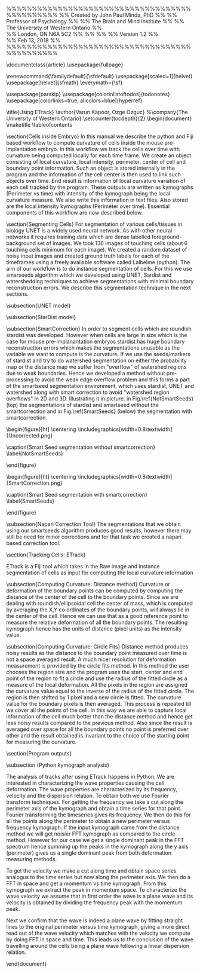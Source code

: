 %%%%%%%%%%%%%%%%%%%%%%%%%%%%%%%%%%%%%%%%%%%%%%
%% Created by John Paul Minda, PhD			%%
%% Professor of Psychology					%%
%% The Brain and Mind Institute				%%
%% The University of Western Ontario		%%	
%% London, ON N6A 5C2						%%
%%											%%
%% Version 1.2								%%	
%% Feb 13, 2018								%%
%%%%%%%%%%%%%%%%%%%%%%%%%%%%%%%%%%%%%%%%%%%%%%

\documentclass{article}
\usepackage{fullpage}

\renewcommand{\familydefault}{\sfdefault}
\usepackage[scaled=1]{helvet}
\usepackage[helvet]{sfmath}
\everymath={\sf}

\usepackage{parskip}
\usepackage[colorinlistoftodos]{todonotes}
\usepackage[colorlinks=true, allcolors=blue]{hyperref}

\title{Using ETrack}
\author{Varun Kapoor, Ozge Ozguc}
%\company{The University of Western Ontario}
\setcounter{tocdepth}{2}
\begin{document}
\maketitle
\tableofcontents

\section{Cells inside Embryo} 
In this manual we describe the python and Fiji based workflow to compute curvature of cells inside the mouse pre-implantation embryo. In this workflow we track the cells over time with curvature being computed locally for each time frame. We create an object consisting of local curvature, local intensity, perimeter, center of cell and boundary point information. Such an object is stored internally in the program and the information of the cell center is then used to link such objects over time. End result is information of local curvature variation of each cell tracked by the program. These outputs are written as kymographs (Perimeter vs time) with intensity of the kymograph being the local curvature measure. We also write this information in text files. Also stored are the local intensity kymographs (Perimeter over time). Essential components of this workflow are now described below.


\section{Segmenting Cells} 
For segmentation of various cells/tissues in biology UNET is a widely used neural network. As with other neural networks it requires training data which are dense labelled foreground-background set of images. We took 136 images of touching cells (about 6 touching cells minimum for each image). We created a random dataset of noisy input images and created ground truth labels for each of the timeframes using a freely available software called Lalbelme (python). The aim of our workflow is to do instance segmentation of cells. For this we use smarseeds algorithm which we developed using UNET, Sardist and watershedding techniques to achieve segmentations with minimal boundary reconstruction errors. We describe this segmentation technique in the next sections.

\subsection{UNET model}


\subsection{StarDist model}

\subsection{SmartCorrection}
In order to segment cells which are roundish stardist was developed. However when cells are large in size which is the case for mouse pre-implanantation embryos stardist has huge boundary reconstruction errors which makes the segmentations unusable as the variable we want to compute is the curvature. If we use the seeds/markers of stardist and try to do watershed segmentation on either the probability map or the distance map we suffer from "overflow" of watershed regions due to weak boundaries. Hence we developed a method without pre-processing to avoid the weak edge overflow problem and this forms a part of the smartseed segmentation environment, which uses stardist, UNET and watershed  along with smart correction to avoid "watershed region overflows" in 2D and 3D. Illustrating it in picture. in Fig.\ref{NotSmartSeeds} (top) the segmentations of stardist and smartseed without the smartcorrection and in Fig.\ref{SmartSeeds} (below) the segmentation with smartcorrection.

\begin{figure}[ht]
	\centering
\includegraphics[width=0.8\textwidth]{Uncorrected.png}

\caption{Smart Seed segmentation without smartcorrection}
\label{NotSmartSeeds}

\end{figure}

\begin{figure}[ht]
	\centering
\includegraphics[width=0.8\textwidth]{SmartCorrection.png}

\caption{Smart Seed segmentation with smartcorrection}
\label{SmartSeeds}

\end{figure}

\subsection{Napari Correction Tool}
The segmentations that we obtain using our smartseeds algorithm produces good results, however there may still be need for minor corrections and for that task we created a napari based correction tool. 

\section{Tracking Cells: ETrack}

ETrack is a Fiji tool which takes in the Raw image and instance segmentation of cells as input for computing the local curvature information



\subsection{Computing Curvature: Distance method}
Curvature or deformation of the boundary points can be computed by computing the distance of the center of the cell to the boundary points. Since we are dealing with roundish/ellipsoidal cell the center of mass, which is computed by averaging the X,Y co ordinates of the boundary points, will always lie in the center of the cell. Hence we can use that as a good reference point to measure the relative deformation of all the boundary points. The resulting kymograph hence has the units of distance (pixel units) as the intensity value.

\subsection{Computing Curvature: Circle Fits}
Distance method produces noisy results as the distance to the boundary point measured over time is not a space averaged result. A much nicer resolution for deformation measurement is provided by the circle fits method. In this method the user chooses the region size and the program uses the start, center and end point of the region to fit a circle and use the radius of the fitted circle as a measure of the local deformation. All the pixels in the region are assigned the curvature value equal to the inverse of the radius of the fitted circle. The region is then shifted by 1 pixel and a new circle is fitted. The curvature value for the boundary pixels is then averaged. This process is repeated till we cover all the points of the cell. In this way we are able to capture local information of the cell much better than the distance method and hence get less noisy results compared to the previous method. Also since the result is averaged over space for all the boundary points no point is preferred over other and the result obtained is invariant to the choice of the starting point for measuring the curvature.


\section{Program outputs} 

\subsection {Python kymograph analysis}

The analysis of tracks after using ETrack happens in Python. We are interested in characterizing the wave properties causing the cell deformation. The wave properties are characterized by its frequency, velocity and the dispersion relation. To obtain both we use Fourier transform techniques. For getting the frequency we take a cut along the perimeter axis of the kymograph and obtain a time series for that point. Fourier transforming the timeseries gives its frequency. We then do this for all the points along the perimeter to obtain a new perimeter versus frequency kymograph. If the input kymograph came from the distance method we will get noisier FFT kymograph as compared to the circle method. However for our case we get a single dominant peak in the FFT spectrum hence summing up the peaks in the kymograph along the y axis (perimeter) gives us a single dominant peak from both deformation measuring methods.

To get the velocity we make a cut along time and obtain space series analogus to the time series but now along the perimeter axis. We then do a FFT in space and get a momentum vs time kymograph. From this kymograph we extract the peak in momentum space. To characterize the wave velocity we assume that in first order the wave is a plane wave and its velocity is obtained by dividing the frequency peak with the momentum peak.

Next we confirm that the wave is indeed a plane wave by fitting straight lines to the original perimeter versus time kymograph, giving a more direct read out of the wave velocity which matches with the velocity we compute by doing FFT in space and time. This leads us to the conclusion of the wave travelling around the cells being a plane wave following a linear dispersion relation.

\end{document}

